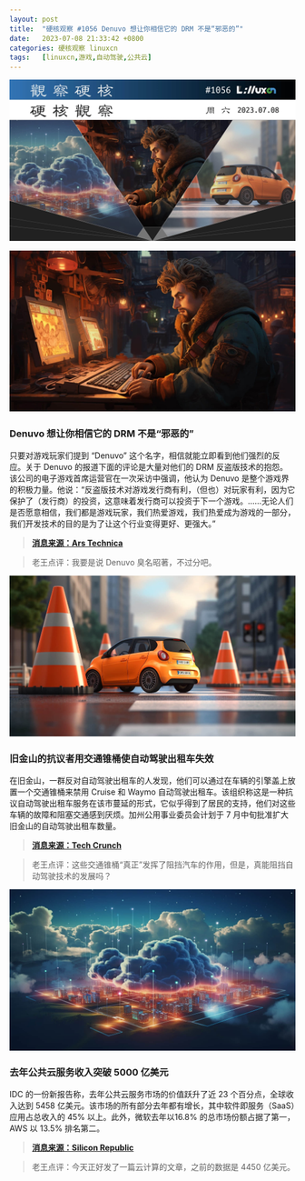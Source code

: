 ```yaml
---
layout: post
title:	"硬核观察 #1056 Denuvo 想让你相信它的 DRM 不是“邪恶的”"
date:	2023-07-08 21:33:42 +0800 
categories:	硬核观察 linuxcn 
tags:	[linuxcn,游戏,自动驾驶,公共云]
---
```



![](/Asserts/Images/album/202307/08/213147mhzzo3zee41b8ytp.jpg)


![](/Asserts/Images/album/202307/08/213156k1p41i6sli14np51.jpg)


### Denuvo 想让你相信它的 DRM 不是“邪恶的”


只要对游戏玩家们提到 “Denuvo” 这个名字，相信就能立即看到他们强烈的反应。关于 Denuvo 的报道下面的评论是大量对他们的 DRM 反盗版技术的抱怨。该公司的电子游戏首席运营官在一次采访中强调，他认为 Denuvo 是整个游戏界的积极力量。他说：“反盗版技术对游戏发行商有利，（但也）对玩家有利，因为它保护了（发行商）的投资，这意味着发行商可以投资于下一个游戏。……无论人们是否愿意相信，我们都是游戏玩家，我们热爱游戏，我们热爱成为游戏的一部分，我们开发技术的目的是为了让这个行业变得更好、更强大。”



> 
> **[消息来源：Ars Technica](https://arstechnica.com/gaming/2023/07/denuvo-wants-to-convince-you-its-drm-isnt-evil/)**
> 
> 
> 



> 
> 老王点评：我要是说 Denuvo 臭名昭著，不过分吧。
> 
> 
> 


![](/Asserts/Images/album/202307/08/213207jxzr6egv00mln1gw.jpg)


### 旧金山的抗议者用交通锥桶使自动驾驶出租车失效


在旧金山，一群反对自动驾驶出租车的人发现，他们可以通过在车辆的引擎盖上放置一个交通锥桶来禁用 Cruise 和 Waymo 自动驾驶出租车。该组织称这是一种抗议自动驾驶出租车服务在该市蔓延的形式，它似乎得到了居民的支持，他们对这些车辆的故障和阻塞交通感到厌烦。加州公用事业委员会计划于 7 月中旬批准扩大旧金山的自动驾驶出租车数量。



> 
> **[消息来源：Tech Crunch](https://techcrunch.com/2023/07/06/robotaxi-haters-in-san-francisco-are-disabling-waymo-cruise-traffic-cones/)**
> 
> 
> 



> 
> 老王点评：这些交通锥桶“真正”发挥了阻挡汽车的作用，但是，真能阻挡自动驾驶技术的发展吗？
> 
> 
> 


![](/Asserts/Images/album/202307/08/213225n21wocpono1gnvwd.jpg)


### 去年公共云服务收入突破 5000 亿美元


IDC 的一份新报告称，去年公共云服务市场的价值跃升了近 23 个百分点，全球收入达到 5458 亿美元。该市场的所有部分去年都有增长，其中软件即服务（SaaS）应用占总收入的 45% 以上。此外，微软去年以16.8% 的总市场份额占据了第一，AWS 以 13.5% 排名第二。



> 
> **[消息来源：Silicon Republic](https://www.siliconrepublic.com/enterprise/public-cloud-services-revenue-idc-microsoft)**
> 
> 
> 



> 
> 老王点评：今天正好发了一篇云计算的文章，之前的数据是 4450 亿美元。
> 
> 
>
